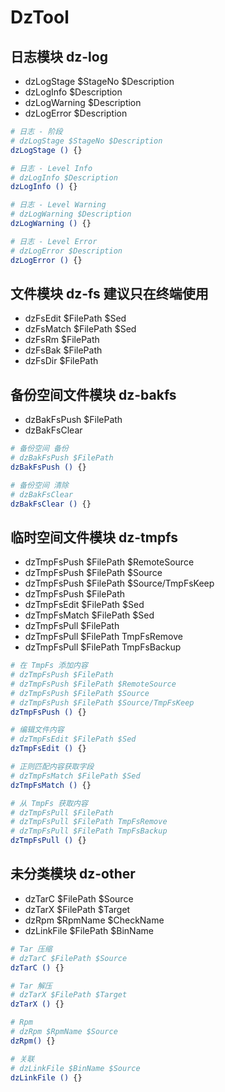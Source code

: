 # DzTool

## 日志模块 dz-log

- dzLogStage $StageNo $Description
- dzLogInfo $Description
- dzLogWarning $Description
- dzLogError $Description

```bash
# 日志 - 阶段
# dzLogStage $StageNo $Description
dzLogStage () {}

# 日志 - Level Info
# dzLogInfo $Description
dzLogInfo () {}

# 日志 - Level Warning
# dzLogWarning $Description
dzLogWarning () {}

# 日志 - Level Error
# dzLogError $Description
dzLogError () {}

```

## 文件模块 dz-fs 建议只在终端使用

- dzFsEdit $FilePath $Sed
- dzFsMatch $FilePath $Sed
- dzFsRm $FilePath
- dzFsBak $FilePath
- dzFsDir $FilePath

## 备份空间文件模块 dz-bakfs

- dzBakFsPush $FilePath
- dzBakFsClear

```bash
# 备份空间 备份
# dzBakFsPush $FilePath
dzBakFsPush () {}

# 备份空间 清除
# dzBakFsClear
dzBakFsClear () {}

```

## 临时空间文件模块 dz-tmpfs

- dzTmpFsPush $FilePath $RemoteSource
- dzTmpFsPush $FilePath $Source
- dzTmpFsPush $FilePath $Source/TmpFsKeep
- dzTmpFsPush $FilePath
- dzTmpFsEdit $FilePath $Sed
- dzTmpFsMatch $FilePath $Sed
- dzTmpFsPull $FilePath
- dzTmpFsPull $FilePath TmpFsRemove
- dzTmpFsPull $FilePath TmpFsBackup

```bash
# 在 TmpFs 添加内容
# dzTmpFsPush $FilePath
# dzTmpFsPush $FilePath $RemoteSource
# dzTmpFsPush $FilePath $Source
# dzTmpFsPush $FilePath $Source/TmpFsKeep
dzTmpFsPush () {}

# 编辑文件内容
# dzTmpFsEdit $FilePath $Sed
dzTmpFsEdit () {}

# 正则匹配内容获取字段
# dzTmpFsMatch $FilePath $Sed
dzTmpFsMatch () {}

# 从 TmpFs 获取内容
# dzTmpFsPull $FilePath
# dzTmpFsPull $FilePath TmpFsRemove
# dzTmpFsPull $FilePath TmpFsBackup
dzTmpFsPull () {}

```

## 未分类模块 dz-other

- dzTarC $FilePath $Source
- dzTarX $FilePath $Target
- dzRpm $RpmName $CheckName
- dzLinkFile $FilePath $BinName

```bash
# Tar 压缩
# dzTarC $FilePath $Source
dzTarC () {}

# Tar 解压
# dzTarX $FilePath $Target
dzTarX () {}

# Rpm
# dzRpm $RpmName $Source
dzRpm() {}

# 关联
# dzLinkFile $BinName $Source
dzLinkFile () {}

```

